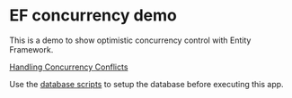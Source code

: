 # EF concurrency demo

This is a demo to show optimistic concurrency control with Entity Framework.

[Handling Concurrency Conflicts](https://docs.microsoft.com/en-us/ef/core/saving/concurrency)

Use the [database scripts](https://github.com/Arnab-Developer/EFConcurrencyDemo/tree/main/DatabaseScripts) 
to setup the database before executing this app.